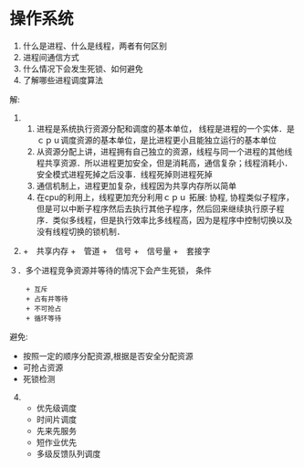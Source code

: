 # 操作系统
1. 什么是进程、什么是线程，两者有何区别
2. 进程间通信方式
3. 什么情况下会发生死锁、如何避免
4. 了解哪些进程调度算法



解:

1.  1. 进程是系统执行资源分配和调度的基本单位， 线程是进程的一个实体．是ｃｐｕ调度资源的基本单位，是比进程更小且能独立运行的基本单位
    2. 从资源分配上讲，进程拥有自己独立的资源，线程与同一个进程的其他线程共享资源．所以进程更加安全，但是消耗高，通信复杂；线程消耗小．安全模式进程死掉之后没事．线程死掉则进程死掉
    3. 通信机制上，进程更加复杂，线程因为共享内存所以简单
    4. 在cpu的利用上，线程更加充分利用ｃｐｕ
    拓展: 协程, 协程类似子程序，但是可以中断子程序然后去执行其他子程序，然后回来继续执行原子程序．类似多线程，但是执行效率比多线程高，因为是程序中控制切换以及没有线程切换的锁机制．


2. +　共享内存
   +　管道
   +　信号
   +　信号量
   +　套接字

３．多个进程竞争资源并等待的情况下会产生死锁，
条件

		+ 互斥
		+ 占有并等待
		+ 不可抢占
		+ 循环等待

避免:

+ 按照一定的顺序分配资源,根据是否安全分配资源
+ 可抢占资源
+ 死锁检测

4. + 优先级调度
   + 时间片调度
   + 先来先服务
   + 短作业优先
   + 多级反馈队列调度